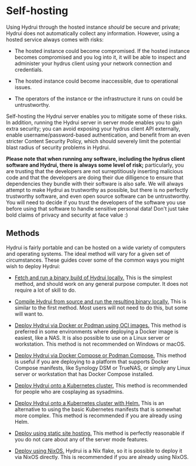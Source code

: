 # Self-hosting

Using Hydrui through the hosted instance _should_ be secure and private; Hydrui does not automatically collect any information. However, using a hosted service always comes with risks:

- The hosted instance could become compromised. If the hosted instance becomes compromised and you log into it, it will be able to inspect and administer your hydrus client using your network connection and credentials.

- The hosted instance could become inaccessible, due to operational issues.

- The operators of the instance or the infrastructure it runs on could be untrustworthy.

Self-hosting the Hydrui server enables you to mitigate some of these risks. In addition, running the Hydrui server in server mode enables you to gain extra security; you can avoid exposing your hydrus client API externally, enable username/password-based authentication, and benefit from an even stricter Content Security Policy, which should severely limit the potential blast radius of security problems in Hydrui.

**Please note that when running any software, including the hydrus client software and Hydrui, there is always some level of risk;** particularly, you are trusting that the developers are not surreptitiously inserting malicious code and that the developers are doing their due dilligence to ensure that dependencies they bundle with their software is also safe. We will always attempt to make Hydrui as trustworthy as possible, but there is no perfectly trustworthy software, and even open source software can be untrustworthy. You will need to decide if you trust the developers of the software you use before using that software to handle sensitive personal data! Don't just take bold claims of privacy and security at face value :)

## Methods

Hydrui is fairly portable and can be hosted on a wide variety of computers and operating systems. The ideal method will vary for a given set of circumstances. These guides cover some of the common ways you might wish to deploy Hydrui:

- [Fetch and run a binary build of Hydrui locally.](./run-locally/) This is the simplest method, and should work on any general purpose computer. It does not require a lot of skill to do.

- [Compile Hydrui from source and run the resulting binary locally.](./compile-from-source/) This is similar to the first method. Most users will not need to do this, but some will want to.

- [Deploy Hydrui via Docker or Podman using OCI images.](./docker/) This method is preferred in some environments where deploying a Docker image is easiest, like a NAS. It is also possible to use on a Linux server or workstation. This method is not recommended on Windows or macOS.

- [Deploy Hydrui via Docker Compose or Podman Compose.](./docker/compose/) This method is useful if you are deploying to a platform that supports Docker Compose manifests, like Synology DSM or TrueNAS, or simply any Linux server or workstation that has Docker Compose installed.

- [Deploy Hydrui onto a Kubernetes cluster.](./kubernetes/) This method is recommended for people who are cosplaying as sysadmins.

- [Deploy Hydrui onto a Kubernetes cluster with Helm.](./kubernetes/helm/) This is an alternative to using the basic Kubernetes manifests that is somewhat more complex. This method is recommended if you are already using Helm.

- [Deploy using static site hosting.](./static-site/) This method is perfectly reasonable if you do not care about any of the server mode features.

- [Deploy using NixOS.](./nixos/) Hydrui is a Nix flake, so it is possible to deploy it via NixOS directly. This is recommended if you are already using NixOS.
